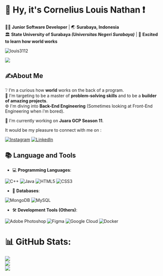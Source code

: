 # :wave: Hy, it's Cornelius Louis Nathan :exclamation:

:man_in_tuxedo: **Junior Software Developer** | :earth_asia: **Surabaya, Indonesia**  
:classical_building: **State University of Surabaya *(Universitas Negeri Surabaya)*** | :star_struck: **Excited to learn how world works**  
<p align="left"> <img src="https://komarev.com/ghpvc/?username=louis3112&label=Profile%20views&color=0e75b6&style=flat" alt="louis3112" /> </p>

![](https://github-profile-trophy.vercel.app/?username=Louis3112&theme=monokai&no-frame=false&no-bg=true&margin-w=4)

## :writing_hand:**About Me**  
:grey_question: I’m a curious how **world** works on the back of a program.  
:dart: I'm targeting to be a master of **problem-solving skills** and to be a **builder of amazing projects**.  
:gear: I'm diving into **Back-End Engineering** (Sometimes looking at Front-End Engineering when i'm bored).

:telescope: I'm currently working on **Juara GCP Season 11**. 

It would be my pleasure to connect with me on : 

[![Instagram](https://img.shields.io/badge/Instagram-%23E4405F.svg?logo=Instagram&logoColor=white)](https://instagram.com/crnl_ou) [![LinkedIn](https://img.shields.io/badge/LinkedIn-%230077B5.svg?logo=linkedin&logoColor=white)](https://linkedin.com/in/louis3112) 


## :books: **Language and Tools**  
- :computer: **Programming Languages**:  

![C++](https://img.shields.io/badge/c++-%2300599C.svg?style=for-the-badge&logo=c%2B%2B&logoColor=white)
![Java](https://img.shields.io/badge/java-%23ED8B00.svg?style=for-the-badge&logo=openjdk&logoColor=white)
![HTML5](https://img.shields.io/badge/html5-%23E34F26.svg?style=for-the-badge&logo=html5&logoColor=white)
![CSS3](https://img.shields.io/badge/css3-%231572B6.svg?style=for-the-badge&logo=css3&logoColor=white) 
  
- :file_folder: **Databases**:  

![MongoDB](https://img.shields.io/badge/MongoDB-%234ea94b.svg?style=for-the-badge&logo=mongodb&logoColor=white)
![MySQL](https://img.shields.io/badge/mysql-4479A1.svg?style=for-the-badge&logo=mysql&logoColor=white)
  
- :hammer_and_wrench: **Development Tools (Others)**:

![Adobe Photoshop](https://img.shields.io/badge/adobe%20photoshop-%2331A8FF.svg?style=for-the-badge&logo=adobe%20photoshop&logoColor=white)
![Figma](https://img.shields.io/badge/figma-%23F24E1E.svg?style=for-the-badge&logo=figma&logoColor=white)
![Google Cloud](https://img.shields.io/badge/GoogleCloud-%234285F4.svg?style=for-the-badge&logo=google-cloud&logoColor=white)
![Docker](https://img.shields.io/badge/docker-%230db7ed.svg?style=for-the-badge&logo=docker&logoColor=white)

# :bar_chart: GitHub Stats:
![](https://github-readme-stats.vercel.app/api?username=Louis3112&theme=nightowl&hide_border=false&include_all_commits=false&count_private=false)<br/>
![](https://github-readme-streak-stats.herokuapp.com/?user=Louis3112&theme=nightowl&hide_border=false)<br/>
![](https://github-readme-stats.vercel.app/api/top-langs/?username=Louis3112&theme=nightowl&hide_border=false&include_all_commits=false&count_private=false&layout=compact)

